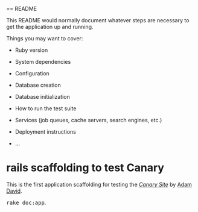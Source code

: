 == README

This README would normally document whatever steps are necessary to get the
application up and running.

Things you may want to cover:

* Ruby version

* System dependencies

* Configuration

* Database creation

* Database initialization

* How to run the test suite

* Services (job queues, cache servers, search engines, etc.)

* Deployment instructions

* ...

# rails scaffolding to test Canary

This is the first application scaffolding for testing the
[*Canary Site*](https://github.com/adamrdavid/canarySite)
by [Adam David](adamrdavid@gmail.com).

<tt>rake doc:app</tt>.

